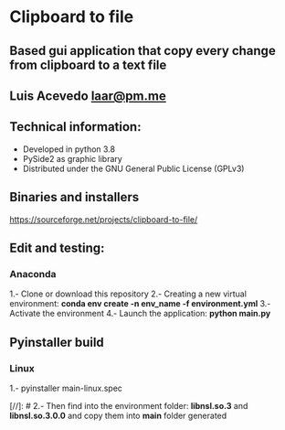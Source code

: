 # Clipboard to file

## Based gui application that copy every change from clipboard to a text file

## Luis Acevedo  <laar@pm.me>

## Technical information:

- Developed in python 3.8
- PySide2 as graphic library
- Distributed under the GNU General Public License (GPLv3)

## Binaries and installers
https://sourceforge.net/projects/clipboard-to-file/
		
## Edit and testing:
### Anaconda
1.- Clone or download this repository
2.- Creating a new virtual environment: __conda env create -n env_name -f environment.yml__
3.- Activate the environment
4.- Launch the application: __python main.py__

## Pyinstaller build
### Linux
1.- pyinstaller main-linux.spec

[//]: # 2.- Then find into the environment folder: __libnsl.so.3__ and __libnsl.so.3.0.0__ and copy them into __main__ folder generated